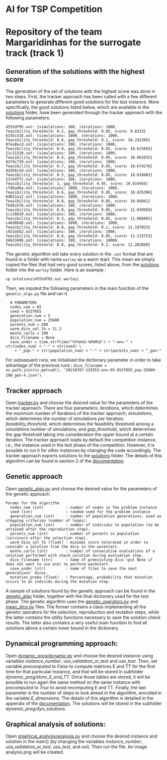 # AI for TSP Competition
# Repository of the team Margaridinhas for the surrogate track (track 1)

## Generation of the solutions with the highest score
The generation of the set of solutions with the highest score was done in two steps. First, the tracker approach has been called with a few different parameters to generate different good solutions for the test instance. More specifically, the good solutions listed below, which are available in the [solutions](https://github.com/almeidawarley/tsp_competition/blob/master/solutions) folder, have been generated through the tracker approach with the following parameters.

```
4555df95.out: {simulations: 100, iterations: 1000, feasibility_threshold: 0.2, gap_threshold: 0.05, score: 9.8333}
6335cd16.out: {simulations: 1000, iterations: 1000, feasibility_threshold: 0.6, gap_threshold: 0.1, score: 10.232395}
07ea8acd.out: {simulations: 100, iterations: 1000, feasibility_threshold: 0.9, gap_threshold: 0.05, score: 10.625693}
21c21320.out: {simulations: 100, iterations: 1000, feasibility_threshold: 0.4, gap_threshold: 0.05, score: 10.661035}
9274c720.out: {simulations: 100, iterations: 1000, feasibility_threshold: 0.7, gap_threshold: 0.05, score: 10.674276}
dd2b6c5d.out: {simulations: 100, iterations: 1000, feasibility_threshold: 0.5, gap_threshold: 0.05, score: 10.818903}
22cb4ff1.out: {simulations: 100, iterations: 1000, feasibility_threshold: 1, gap_threshold: 0.05, score: 10.819456}
cfdbad6a.out: {simulations: 1000, iterations: 1000, feasibility_threshold: 0.6, gap_threshold: 0.05, score: 10.835396}
6d651a12.out: {simulations: 1000, iterations: 1000, feasibility_threshold: 0.8, gap_threshold: 0.05, score: 10.84941}
fbd8cbfb.out: {simulations: 100, iterations: 1000, feasibility_threshold: 0.8, gap_threshold: 0.05, score: 11.039958}
1c116019.out: {simulations: 100, iterations: 1000, feasibility_threshold: 0.3, gap_threshold: 0.05, score: 11.066891}
c40d86d0.out: {simulations: 1000, iterations: 1000, feasibility_threshold: 0.8, gap_threshold: 0.1, score: 11.197023}
c923a5b2.out: {simulations: 100, iterations: 1000, feasibility_threshold: 0.6, gap_threshold: 0.05, score: 11.215753}
26633496.out: {simulations: 100, iterations: 10000, feasibility_threshold: 0.8, gap_threshold: 0.2, score: 11.282869}
```

The genetic algorithm will take every solution in the `.out` format that are found in a folder with name `warley` as a warm start. This mean we simply copied the files that had very good scores, listed above, from the [solutions](https://github.com/almeidawarley/tsp_competition/blob/master/solutions) folder into the `warley` folder. Here is an example :

```
cp solutions\4555df95.out warley\
```

Then, we inputed the following parameters in the main function of the `genetic_algo.py` file and ran it.

```
  # PARAMETERS
  nodes_num = 65
  seed = 6537855
  generation_num = 5
  population_num = 25600
  parents_num = 200
  warm_dico_sol_lb = 11.3
  monte_carlo = 100
  dico_filename = None
  save_under = time.strftime("%Y%m%d-%H%M%S") + "-env-" + str(nodes_num) + "-" + str(seed) \
    + "_pop-" + str(population_num) + "-" + str(parents_num) + "_gen-"
```

For subsequent runs, we initialised the dictionary parameter in order to take advantage of the previous runs : `dico_filename = os.path.join(os.getcwd(), "20210707-125553-env-65-6537855_pop-25600-200_gen-4.json")`.

## Tracker approach
Open [tracker.py](https://github.com/almeidawarley/tsp_competition/blob/master/tracker.py) and choose the desired value for the parameters of the tracker approach. There are four parameters: *iterations*, which determines the maximum number of iterations of the tracker approach; *simulations*, which determines the number of simulations per iteration; *feasibility_threshold*, which determines the feasibility threshold among a *simulations* number of simulations; and *gap_threshold*, which determines the gap threshold taking into consideration the upper bound at a certain iteration. The tracker approach loads by default the competition instance, i.e., the instance used in the test phase of the competition. However, it is possible to run it for other instances by changing the code accordingly. The tracker approach exports solutions to the [solutions](https://github.com/almeidawarley/tsp_competition/blob/master/solutions) folder. The details of this algorithm can be found in section 2 of the [documentation](https://github.com/almeidawarley/tsp_competition/blob/master/AI4TSP_competition_track_1_Margaridinhas.pdf).

## Genetic approach
Open [genetic_algo.py](https://github.com/almeidawarley/tsp_competition/blob/master/genetic_algo.py) and choose the desired value for the parameters of the genetic approach. 

```
Params for the algorithm
  nodes_num (int)          : number of nodes in the problem instance
  seed (int)               : random seed for the problem instance
  generation_num (int)     : number of population generations, used as stopping criterion (number of loops).
  population_num (int)     : number of individus in population (to be attained after the reproduction step).
  parents_num (int)        : number of parents in population (survivors after the selection step).
  warm_dico_sol_lb (float) : minimal score tolerated in order to consider a solution from the dico in the warmstart.
  monte_carlo (int)        : number of consecutive evaluations of a solution performed with check_solution during evaluation step.
  dico_filename (str)      : name of preexisting dico (put None if does not want to use one) to perform warmstart.
  save_under (str)         : name of files to save the next generations' dicos.
  mutation_proba (float)   : Percentage, probability that mutation occurs to an individu during the mutation step.
```

 A sample of solutions found by the genetic approach can be found in the [genetic_algo](https://github.com/almeidawarley/tsp_competition/blob/master/genetic_algo/) folder, together with the final dictionary used for the test phase. The genetic algorithm uses the [genetic_operators.py](https://github.com/almeidawarley/tsp_competition/blob/master/genetic_operators.py) and [mean_dico.py](https://github.com/almeidawarley/tsp_competition/blob/master/mean_dico.py) files. The former contains a class implementing all the genetic operators for the selection, reproduction and mutation steps, while the latter contains the utility functions necessary to save the solution check results. The latter also contains a very useful main function to find all solutions above a certain lower bound in the dictionary.

## Dynamical programming approach:
Open [dynamic_prog/dynamic.py](https://github.com/almeidawarley/tsp_competition/blob/master/dynamic_prog/dynamic.py) and choose the desired instance using variables *instance_number*, *use_validation_or_test* and *use_test*. Then, set variable *precomputed* to *False* to compute matrices E and TT for the first time for that particular instance, and that will be stored in subfolder *dynamic_prog/store_E_and_TT*. Once those tables are stored, it will be possible to run again the same method on the same instance with *precomputed* to *True* to avoid recomputing E and TT. Finally, the last parameter is the number of steps to look ahead in the algorithm, encoded in the variable *E_dimensions*. The details of this algorithm is detailed in the appendix of the [documentation](https://github.com/almeidawarley/tsp_competition/blob/master/AI4TSP_competition_track_1_Margaridinhas.pdf). The solutions will be stored in the subfolder *dynamic_prog/dyn_solutions*.

## Graphical analysis of solutions:
Open [graphical_analysis/analysis.py](https://github.com/almeidawarley/tsp_competition/blob/master/graphical_analysis/analysis.py) and choose the desired instance and solution in the main() (by changing the variables *instance_number*, *use_validation_or_test*, *use_test*, and *sol*). Then run the file. An image analysis.png will be created.

